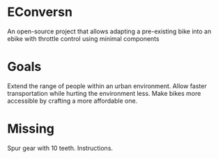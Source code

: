 # EConversn
An open-source project that allows adapting a pre-existing bike into an ebike with throttle control using minimal components

# Goals 
Extend the range of people within an urban environment.
Allow faster transportation while hurting the environment less.
Make bikes more accessible by crafting a more affordable one.

# Missing
Spur gear with 10 teeth.
Instructions.


